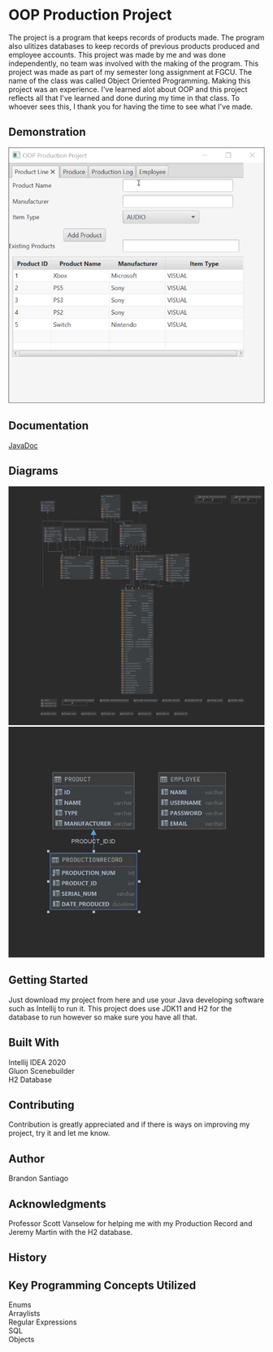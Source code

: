 # OOP Production Project
The project is a program that keeps records of products made. The program also ulitizes databases to keep records of previous products produced and employee accounts.
This project was made by me and was done independently, no team was involved with the making of the program.
This project was made as part of my semester long assignment at FGCU. The name of the class was called Object Oriented Programming.
Making this project was an experience. I've learned alot about OOP and this project reflects all that I've learned and done during my time
in that class. To whoever sees this, I thank you for having the time to see what I've made.

## Demonstration
 ![Alt text](4w4FmSUUr3.gif)
 
## Documentation
[JavaDoc](https://bsantiago25.githu.io/OOPProduction/javadocs/index.html)

## Diagrams
![Alt text](ClassDiagram.JPG)
![Alt text](classDiagramDb.JPG)

## Getting Started
Just download my project from here and use your Java developing software such as Intellij
to run it. This project does use JDK11 and H2 for the database to run however so make sure you have all that.

## Built With
Intellij IDEA 2020<br />
Gluon Scenebuilder<br />
H2 Database

## Contributing
Contribution is greatly appreciated and if there is ways on improving my project, try it and let me know.

## Author
Brandon Santiago

## Acknowledgments
Professor Scott Vanselow for helping me with my Production Record and Jeremy Martin with the H2 database.


## History


## Key Programming Concepts Utilized
Enums<br />
Arraylists<br />
Regular Expressions<br />
SQL<br />
Objects<br />
